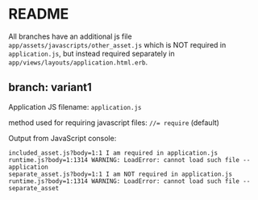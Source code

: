 # README

All branches have an additional js file `app/assets/javascripts/other_asset.js` which is NOT required in `application.js`, but instead required separately in `app/views/layouts/application.html.erb`.

## branch: variant1
Application JS filename: `application.js`

method used for requiring javascript files: `//= require` (default)

Output from JavaScript console: 
```
included_asset.js?body=1:1 I am required in application.js
runtime.js?body=1:1314 WARNING: LoadError: cannot load such file -- application
separate_asset.js?body=1:1 I am NOT required in application.js
runtime.js?body=1:1314 WARNING: LoadError: cannot load such file -- separate_asset
```
